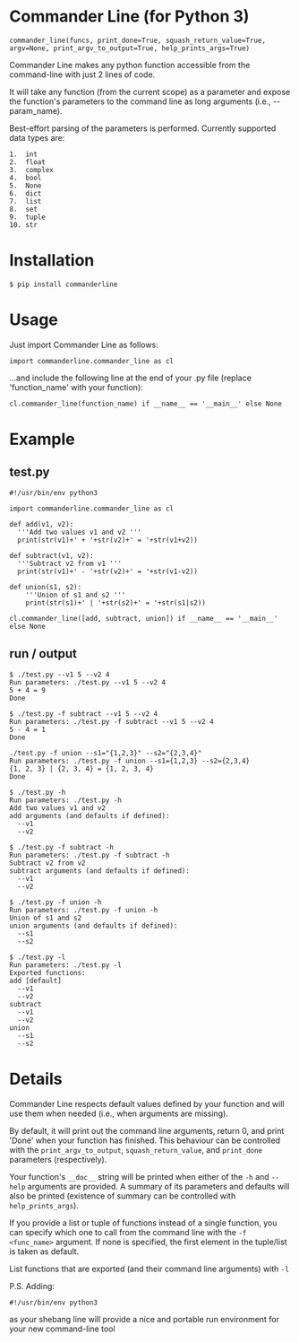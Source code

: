 # Commander Line (for Python 3)
	commander_line(funcs, print_done=True, squash_return_value=True, argv=None, print_argv_to_output=True, help_prints_args=True)

Commander Line makes any python function accessible from the command-line with just 2 lines of code.

It will take any function (from the current scope) as a parameter and expose the function's parameters to the command line as long arguments (i.e., --param_name).

Best-effort parsing of the parameters is performed. Currently supported data types are:

	1.  int
	2.  float
	3.  complex
	4.  bool
	5.  None
	6.  dict
	7.  list
	8.  set
	9.  tuple
	10. str

# Installation
	
	$ pip install commanderline

# Usage

Just import Commander Line as follows:

	import commanderline.commander_line as cl

...and include the following line at the end of your .py file (replace 'function_name' with your function):

	cl.commander_line(function_name) if __name__ == '__main__' else None

# Example

## test.py 

	#!/usr/bin/env python3
	
	import commanderline.commander_line as cl

	def add(v1, v2):
	  '''Add two values v1 and v2 '''
	  print(str(v1)+' + '+str(v2)+' = '+str(v1+v2))

	def subtract(v1, v2):
	  '''Subtract v2 from v1 '''
	  print(str(v1)+' - '+str(v2)+' = '+str(v1-v2))

	def union(s1, s2):
		'''Union of s1 and s2 '''
		print(str(s1)+' | '+str(s2)+' = '+str(s1|s2))

	cl.commander_line([add, subtract, union]) if __name__ == '__main__' else None	

## run / output

	$ ./test.py --v1 5 --v2 4
	Run parameters: ./test.py --v1 5 --v2 4
	5 + 4 = 9
	Done

	$ ./test.py -f subtract --v1 5 --v2 4
	Run parameters: ./test.py -f subtract --v1 5 --v2 4
	5 - 4 = 1
	Done

	./test.py -f union --s1="{1,2,3}" --s2="{2,3,4}"
	Run parameters: ./test.py -f union --s1={1,2,3} --s2={2,3,4}
	{1, 2, 3} | {2, 3, 4} = {1, 2, 3, 4}
	Done

	$ ./test.py -h
	Run parameters: ./test.py -h
	Add two values v1 and v2
	add arguments (and defaults if defined):
	  --v1
	  --v2

	$ ./test.py -f subtract -h
	Run parameters: ./test.py -f subtract -h
	Subtract v2 from v2
	subtract arguments (and defaults if defined):
	  --v1
	  --v2

	$ ./test.py -f union -h
	Run parameters: ./test.py -f union -h
	Union of s1 and s2
	union arguments (and defaults if defined):
	  --s1
	  --s2

	$ ./test.py -l
	Run parameters: ./test.py -l
	Exported functions:
	add [default]
	  --v1
	  --v2
	subtract
	  --v1
	  --v2
	union
	  --s1
	  --s2

# Details

Commander Line respects default values defined by your function and will use them when needed (i.e., when arguments are missing).

By default, it will print out the command line arguments, return 0, and print 'Done' when your function has finished. This behaviour can be controlled with the ```print_argv_to_output```, ```squash_return_value```, and ```print_done``` parameters (respectively).

Your function's ```__doc__``` string will be printed when either of the ```-h``` and ```--help``` arguments are provided. A summary of its parameters and defaults will also be printed (existence of summary can be controlled with ```help_prints_args```).

If you provide a list or tuple of functions instead of a single function, you can specify which one to call from the command line with the ```-f <func_name>``` argument. If none is specified, the first element in the tuple/list is taken as default.

List functions that are exported (and their command line arguments) with ```-l```

P.S. Adding: 

	#!/usr/bin/env python3

as your shebang line will provide a nice and portable run environment for your new command-line tool
	
